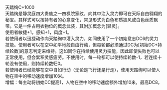 <title>天踏绚</title>
<meta name="GENERATOR" content="WinCHM">
<meta http-equiv="Content-Type" content="text/html; charset=gb2312">
<br>天踏绚C+1000
<br>天踏绚是静灵庭四大贵族之一四枫院家纹，向其中注入灵力即可在天际自由翱翔的秘宝。其样式可以按持有者的心意变化，常见形式为白色布质披风或白色丝质飘带。它是一件占用衣物位的概念武装，其附加概念为[轻灵]。
<br>使用者敏捷+1，感知+1，风度+1。
<br>若使用者以迅捷动作向天踏绚中灌入灵力，如同使用了一个初始意志DC6的灵力技能。使用者可以在空中如平地般自由行动，但每轮都必须通过DC为[初始DC+持续轮数]的意志判定来维持。这如同你在持续使用灵力技能，因此即使失败也可以正常使用，但会累积灵感疲劳。不使用时，每一轮都可以使持续轮数-1，若连续十轮没有使用，则持续轮数归0。
<br>若使用者已经能够在空中自如行动（无论是飞行还是行走），使用天踏绚可以使人物在空中的移动速度增加10米。
<br>增幅：每主动将初始DC提高1，人物在空中的移动速度额外增加10米，最高DC8。